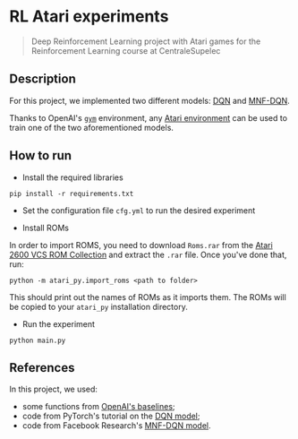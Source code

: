 # RL Atari experiments
> Deep Reinforcement Learning project with Atari games for the Reinforcement Learning course at CentraleSupelec

## Description
For this project, we implemented two different models: [DQN](https://arxiv.org/abs/1312.5602) and [MNF-DQN](https://arxiv.org/abs/1806.02315).

Thanks to OpenAI's [`gym`](https://github.com/openai/gym) environment, any [Atari environment](https://gym.openai.com/envs/#atari) can be used to train one of the two aforementioned models.

## How to run
- Install the required libraries
```
pip install -r requirements.txt
```
- Set the configuration file `cfg.yml` to run the desired experiment

- Install ROMs

In order to import ROMS, you need to download `Roms.rar` from the [Atari 2600 VCS ROM Collection](http://www.atarimania.com/rom_collection_archive_atari_2600_roms.html) and extract the `.rar` file.  Once you've done that, run:

`python -m atari_py.import_roms <path to folder>`

This should print out the names of ROMs as it imports them.  The ROMs will be copied to your `atari_py` installation directory.

- Run the experiment
```
python main.py
```

## References
In this project, we used:
- some functions from [OpenAI's baselines](https://github.com/openai/baselines);
- code from PyTorch's tutorial on the [DQN model](https://pytorch.org/tutorials/intermediate/reinforcement_q_learning.html);
- code from Facebook Research's [MNF-DQN model](https://github.com/facebookresearch/RandomizedValueFunctions).